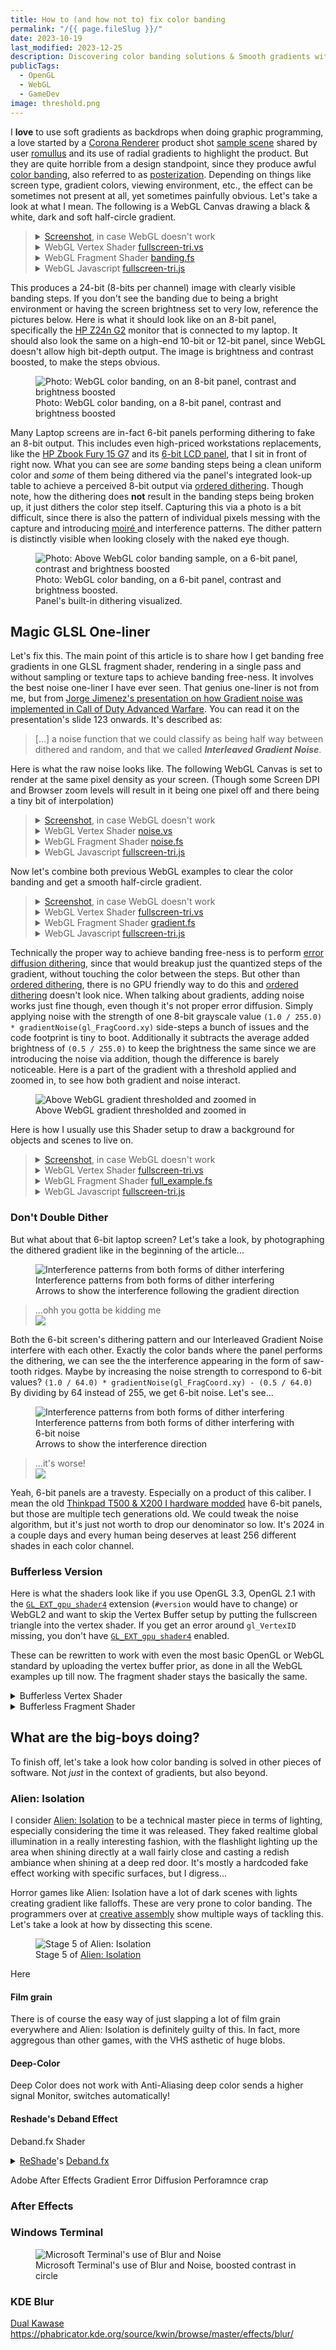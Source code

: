 ```yaml
---
title: How to (and how not to) fix color banding
permalink: "/{{ page.fileSlug }}/"
date: 2023-10-19
last_modified: 2023-12-25
description: Discovering color banding solutions & Smooth gradients with a clever Noise one-liner by SLEDGEHAMMER Games
publicTags:
  - OpenGL
  - WebGL
  - GameDev
image: threshold.png
---
```

I **love** to use soft gradients as backdrops when doing graphic programming, a love started by a [Corona Renderer](https://corona-renderer.com/) product shot [sample scene](https://forum.corona-renderer.com/index.php?topic=11345) shared by user [romullus](https://forum.corona-renderer.com/index.php?action=profile;u=9510) and its use of radial gradients to highlight the product. But they are quite horrible from a design standpoint, since they produce awful [color banding](https://en.wikipedia.org/wiki/Colour_banding), also referred to as [posterization](https://en.wikipedia.org/wiki/Posterization). Depending on things like screen type, gradient colors, viewing environment, etc., the effect can be sometimes not present at all, yet sometimes painfully obvious. Let's take a look at what I mean. The following is a WebGL Canvas drawing a black & white, dark and soft half-circle gradient.

<script src="fullscreen-tri.js"></script>
<script  id="vertex_2" type="x-shader/x-vertex">{% rawFile "posts/GLSL-noise-and-radial-gradient/fullscreen-tri.vs" %}</script>
<script  id="fragment_2" type="x-shader/x-fragment">{% rawFile "posts/GLSL-noise-and-radial-gradient/banding.fs" %}</script>

<canvas height="200px" id="canvas_2"></canvas>

<script>setupTri("canvas_2", "vertex_2", "fragment_2");</script>
<blockquote>
<details><summary><a href="screenshot_gradient.png">Screenshot</a>, in case WebGL doesn't work</summary>

![](screenshot_gradient.png)

</details>
<details><summary>WebGL Vertex Shader <a href="fullscreen-tri.vs">fullscreen-tri.vs</a></summary>

```glsl
{% rawFile "posts/GLSL-noise-and-radial-gradient/fullscreen-tri.vs" %}
```

</details>
<details>	
<summary>WebGL Fragment Shader <a href="banding.fs">banding.fs</a></summary>

```glsl
{% rawFile "posts/GLSL-noise-and-radial-gradient/banding.fs" %}
```

</details>
<details>	
<summary>WebGL Javascript <a href="fullscreen-tri.js">fullscreen-tri.js</a></summary>

```javascript
{% rawFile "posts/GLSL-noise-and-radial-gradient/fullscreen-tri.js" %}
```

</details>
</blockquote>

This produces a 24-bit (8-bits per channel) image with clearly visible banding steps. If you don't see the banding due to being a bright environment or having the screen brightness set to very low, reference the pictures below. Here is what it should look like on an 8-bit panel, specifically the [HP Z24n G2](https://jp.ext.hp.com/monitors/business/z_z24n_g2/) monitor that is connected to my laptop. It should also look the same on a high-end 10-bit or 12-bit panel, since WebGL doesn't allow high bit-depth output. The image is brightness and contrast boosted, to make the steps obvious.

<figure>
	<img src="Banding.jpg" alt="Photo: WebGL color banding, on an 8-bit panel, contrast and brightness boosted" />
  <figcaption>Photo: WebGL color banding, on a 8-bit panel, contrast and brightness boosted</figcaption>
</figure>

Many Laptop screens are in-fact 6-bit panels performing dithering to fake an 8-bit output. This includes even high-priced workstations replacements, like the [HP Zbook Fury 15 G7](https://support.hp.com/us-en/document/c06909298#AbT5) and its [6-bit LCD panel](https://www.panelook.com/N156HCA-GA3__15.6__overview_33518.html), that I sit in front of right now. What you can see are *some* banding steps being a clean uniform color and *some* of them being dithered via the panel's integrated look-up table to achieve a perceived 8-bit output via [ordered dithering](https://en.wikipedia.org/wiki/Ordered_dithering). Though note, how the dithering does **not** result in the banding steps being broken up, it just dithers the color step itself. Capturing this via a photo is a bit difficult, since there is also the pattern of individual pixels messing with the capture and introducing [moiré ](https://en.wikipedia.org/wiki/Moir%C3%A9_pattern) and interference patterns. The dither pattern is distinctly visible when looking closely with the naked eye though.

<figure>
	<img src="Dithering.jpg" alt="Photo: Above WebGL color banding sample, on a 6-bit panel, contrast and brightness boosted" />
  <figcaption>Photo: WebGL color banding, on a 6-bit panel, contrast and brightness boosted.
	<br>Panel's built-in dithering visualized.</figcaption>
</figure>

## Magic GLSL One-liner

Let's fix this. The main point of this article is to share how I get banding free gradients in one GLSL fragment shader, rendering in a single pass and without sampling or texture taps to achieve banding free-ness. It involves the best noise one-liner I have ever seen. That genius one-liner is not from me, but from [Jorge Jimenez's presentation on how Gradient noise was implemented in Call of Duty Advanced Warfare](http://www.iryoku.com/next-generation-post-processing-in-call-of-duty-advanced-warfare). You can read it on the presentation's slide 123 onwards. It's described as:

> [...] a noise function that we could classify as being half way between dithered and random, and that we called **_Interleaved Gradient Noise_**.

Here is what the raw noise looks like. The following WebGL Canvas is set to render at the same pixel density as your screen. (Though some Screen DPI and Browser zoom levels will result in it being one pixel off and there being a tiny bit of interpolation)

<canvas id="canvas_noise"></canvas>
<script id="vertex_noise" type="x-shader/x-vertex">{% rawFile "posts/GLSL-noise-and-radial-gradient/noise.vs" %}</script>
<script id="fragment_noise" type="x-shader/x-fragment">{% rawFile "posts/GLSL-noise-and-radial-gradient/noise.fs" %}</script>
<script>setupTri("canvas_noise", "vertex_noise", "fragment_noise");</script>
<blockquote>
<details><summary><a href="raw_noise.png">Screenshot</a>, in case WebGL doesn't work</summary>

![image](raw_noise.png)

</details>
<details><summary>WebGL Vertex Shader <a href="noise.vs">noise.vs</a></summary>

```glsl
{% rawFile "posts/GLSL-noise-and-radial-gradient/noise.vs" %}
```

</details>
<details>	
<summary>WebGL Fragment Shader <a href="noise.fs">noise.fs</a></summary>

```glsl
{% rawFile "posts/GLSL-noise-and-radial-gradient/noise.fs" %}
```

</details>
<details>	
<summary>WebGL Javascript <a href="fullscreen-tri.js">fullscreen-tri.js</a></summary>

```javascript
{% rawFile "posts/GLSL-noise-and-radial-gradient/fullscreen-tri.js" %}
```

</details>
</blockquote>

Now let's combine both previous WebGL examples to clear the color banding and get a smooth half-circle gradient.

<canvas height="200px" id="canvas_banding_free"></canvas>
<script  id="vertex_banding_free" type="x-shader/x-vertex">{% rawFile "posts/GLSL-noise-and-radial-gradient/fullscreen-tri.vs" %}</script>
<script  id="fragment_banding_free" type="x-shader/x-fragment">{% rawFile "posts/GLSL-noise-and-radial-gradient/gradient.fs" %}</script>
<script>setupTri("canvas_banding_free", "vertex_banding_free", "fragment_banding_free");</script>
<blockquote>
<details><summary><a href="screenshot_gradient_dither.png">Screenshot</a>, in case WebGL doesn't work</summary>

You ***have*** to view this at 1:1 pixel scale, otherwise your browser's will counteract the pixel sized dither and re-introduce color banding!
![](screenshot_gradient_dither.png)

</details>
<details><summary>WebGL Vertex Shader <a href="fullscreen-tri.vs">fullscreen-tri.vs</a></summary>

```glsl
{% rawFile "posts/GLSL-noise-and-radial-gradient/fullscreen-tri.vs" %}
```

</details>
<details>	
<summary>WebGL Fragment Shader <a href="gradient.fs">gradient.fs</a></summary>

```glsl
{% rawFile "posts/GLSL-noise-and-radial-gradient/gradient.fs" %}
```

</details>
<details>	
<summary>WebGL Javascript <a href="fullscreen-tri.js">fullscreen-tri.js</a></summary>

```javascript
{% rawFile "posts/GLSL-noise-and-radial-gradient/fullscreen-tri.js" %}
```

</details>
</blockquote>

Technically the proper way to achieve banding free-ness is to perform [error diffusion dithering](https://en.wikipedia.org/wiki/Error_diffusion), since that would breakup just the quantized steps of the gradient, without touching the color between the steps. But other than [ordered dithering](https://en.wikipedia.org/wiki/Ordered_dithering), there is no GPU friendly way to do this and [ordered dithering](https://en.wikipedia.org/wiki/Ordered_dithering) doesn't look nice. When talking about gradients, adding noise works just fine though, even though it's not proper error diffusion. Simply applying noise with the strength of one 8-bit grayscale value `(1.0 / 255.0) * gradientNoise(gl_FragCoord.xy)` side-steps a bunch of issues and the code footprint is tiny to boot. Additionally it subtracts the average added brightness of `(0.5 / 255.0)` to keep the brightness the same since we are introducing the noise via addition, though the difference is barely noticeable. Here is a part of the gradient with a threshold applied and zoomed in, to see how both gradient and noise interact.

<figure>
	<img src="threshold.png" alt="Above WebGL gradient thresholded and zoomed in" />
  <figcaption>Above WebGL gradient thresholded and zoomed in</figcaption>
</figure>

Here is how I usually use this Shader setup to draw a background for objects and scenes to live on.

<canvas height="200px" id="canvas_bg_example"></canvas>
<script  id="vertex_bg_example" type="x-shader/x-vertex">{% rawFile "posts/GLSL-noise-and-radial-gradient/fullscreen-tri.vs" %}</script>
<script  id="fragment_bg_example" type="x-shader/x-fragment">{% rawFile "posts/GLSL-noise-and-radial-gradient/full_example.fs" %}</script>
<script>setupTri("canvas_bg_example", "vertex_bg_example", "fragment_bg_example");</script>
<blockquote>
<details><summary><a href="radial.png">Screenshot</a>, in case WebGL doesn't work</summary>

You ***have*** to view this at 1:1 pixel scale, otherwise your browser's will counteract the pixel sized dither and re-introduce color banding!
![](radial.png)

</details>
<details><summary>WebGL Vertex Shader <a href="fullscreen-tri.vs">fullscreen-tri.vs</a></summary>

```glsl
{% rawFile "posts/GLSL-noise-and-radial-gradient/fullscreen-tri.vs" %}
```

</details>
<details>	
<summary>WebGL Fragment Shader <a href="full_example.fs">full_example.fs</a></summary>

```glsl
{% rawFile "posts/GLSL-noise-and-radial-gradient/full_example.fs" %}
```

</details>
<details>	
<summary>WebGL Javascript <a href="fullscreen-tri.js">fullscreen-tri.js</a></summary>

```javascript
{% rawFile "posts/GLSL-noise-and-radial-gradient/fullscreen-tri.js" %}
```

</details>
</blockquote>

### Don't Double Dither
But what about that 6-bit laptop screen? Let's take a look, by photographing the dithered gradient like in the beginning of the article...

<figure>
	<img src="6-bit_banding_8-bit_noise.jpg" alt="Interference patterns from both forms of dither interfering" />
  <figcaption>Interference patterns from both forms of dither interfering
  <br>
  Arrows to show the interference following the gradient direction</figcaption>
</figure>

<blockquote class="reaction"><div class="reaction_text">...ohh you gotta be kidding me</div><img class="kiwi" src="/assets/kiwis/facepalm.svg"></blockquote>

Both the 6-bit screen's dithering pattern and our Interleaved Gradient Noise interfere with each other. Exactly the color bands where the panel performs the dithering, we can see the the interference appearing in the form of saw-tooth ridges. Maybe by increasing the noise strength to correspond to 6-bit values? `(1.0 / 64.0) * gradientNoise(gl_FragCoord.xy) - (0.5 / 64.0)` By dividing by 64 instead of 255, we get 6-bit noise. Let's see...

<figure>
	<img src="6-bit_banding_6-bit_noise.jpg" alt="Interference patterns from both forms of dither interfering" />
  <figcaption>Interference patterns from both forms of dither interfering with 6-bit noise
  <br>
  Arrows to show the interference direction</figcaption>
</figure>

<blockquote class="reaction"><div class="reaction_text">...it's worse!</div><img class="kiwi" src="/assets/kiwis/surprised.svg"></blockquote>

Yeah, 6-bit panels are a travesty. Especially on a product of this caliber. I mean the old [Thinkpad T500 & X200 I hardware modded](https://www.youtube.com/watch?v=Fs4GjDiOie8) have 6-bit panels, but those are multiple tech generations old. We could tweak the noise algorithm, but it's just not worth to drop our denominator so low. It's 2024 in a couple days and every human being deserves at least 256 different shades in each color channel.

### Bufferless Version
Here is what the shaders look like if you use OpenGL 3.3, OpenGL 2.1 with the [`GL_EXT_gpu_shader4`](https://registry.khronos.org/OpenGL/extensions/EXT/EXT_gpu_shader4.txt) extension (`#version` would have to change) or WebGL2 and want to skip the Vertex Buffer setup by putting the fullscreen triangle into the vertex shader. If you get an error around `gl_VertexID` missing, you don't have [`GL_EXT_gpu_shader4`](https://registry.khronos.org/OpenGL/extensions/EXT/EXT_gpu_shader4.txt) enabled.

These can be rewritten to work with even the most basic OpenGL or WebGL standard by uploading the vertex buffer prior, as done in all the WebGL examples up till now. The fragment shader stays the basically the same.

<details><summary>Bufferless Vertex Shader</summary>

```glsl
#version 330
out vec2 tex;

const vec2 pos[3] = vec2[] (
    vec2(-1.0, -1.0),
    vec2( 3.0, -1.0),
    vec2(-1.0,  3.0)
);

void main()
{
    tex = pos[gl_VertexID];
    gl_Position = vec4(pos[gl_VertexID], 0.0, 1.0);
}
```
</details>

<details><summary>Bufferless Fragment Shader</summary>

```glsl
#version 330
in vec2 tex;
out vec4 Out_Color;

/* Gradient noise from Jorge Jimenez's presentation: */
/* http://www.iryoku.com/next-generation-post-processing-in-call-of-duty-advanced-warfare */
float gradientNoise(in vec2 uv)
{
    return fract(52.9829189 * fract(dot(uv, vec2(0.06711056, 0.00583715))));
}

vec3 outsidecolor = vec3(0.22, 0.23, 0.25);
vec3 insidecolor = vec3(0.40, 0.41, 0.45);

void main()
{
    vec3 bgcolor = mix(insidecolor, outsidecolor,
                       sqrt(tex.x * tex.x + tex.y * tex.y));

    /* Add gradient noise to reduce banding. */
    bgcolor += (1.0 / 255.0) * gradientNoise(gl_FragCoord.xy) - (0.5 / 255.0);
    Out_Color = vec4(bgcolor, 1.0);
}
```
</details>

## What are the big-boys doing?
To finish off, let's take a look how color banding is solved in other pieces of software. Not *just* in the context of gradients, but also beyond.

### Alien: Isolation
I consider [Alien: Isolation](https://en.wikipedia.org/wiki/Alien:_Isolation) to be a technical master piece in terms of lighting, especially considering the time it was released. They faked realtime global illumination in a really interesting fashion, with the flashlight lighting up the area when shining directly at a wall fairly close and casting a redish ambiance when shining at a deep red door. It's mostly a hardcoded fake effect working with specific surfaces, but I digress...

Horror games like Alien: Isolation have a lot of dark scenes with lights creating gradient like falloffs. These are very prone to color banding. The programmers over at [creative assembly](https://www.creative-assembly.com/) show multiple ways of tackling this. Let's take a look at how by dissecting this scene.

<figure>
	<img src="mission5.jpg" alt="Stage 5 of Alien: Isolation" />
  <figcaption>Stage 5 of <a href="https://en.wikipedia.org/wiki/Alien:_Isolation">Alien: Isolation</a></figcaption>
</figure>

Here

#### Film grain
There is of course the easy way of just slapping a lot of film grain everywhere and Alien: Isolation is definitely guilty of this. In fact, more aggregous than other games, with the VHS asthetic of huge blobs.
 
#### Deep-Color
Deep Color does not work with Anti-Aliasing
deep color sends a higher signal Monitor, switches automatically!

#### Reshade's Deband Effect
Deband.fx Shader

<details>	
<summary><a href="https://reshade.me">ReShade</a>'s <a href="https://github.com/crosire/reshade-shaders/blob/slim/Shaders/Deband.fx">Deband.fx</a></summary>

```hlsl
{% rawFile "posts/GLSL-noise-and-radial-gradient/Deband.fx" %}
```

</details>

Adobe After Effects Gradient Error Diffusion
Perforamnce crap
### After Effects
### Windows Terminal
<figure>
	<img src="terminal.png" alt="Microsoft Terminal's use of Blur and Noise" />
  <figcaption>Microsoft Terminal's use of Blur and Noise, boosted contrast in circle</figcaption>
</figure>

### KDE Blur

[Dual Kawase](https://github.com/JujuAdams/Kawase)
https://phabricator.kde.org/source/kwin/browse/master/effects/blur/